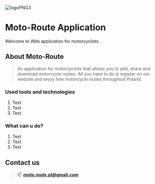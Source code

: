 ![logoPNG3](https://user-images.githubusercontent.com/104422808/201966572-b3995270-5715-41eb-9d5b-fdc34e39293b.png)
# Moto-Route Application
Welcome to Web application for motorcyclists.
## About Moto-Route
>An application for motorcyclists that allows you to add, share and download motorcycle routes.
>All you have to do is register on our website and enjoy free motorcycle routes throughout Poland.
### Used tools and technologies
1. Text
2. Text
3. Text

### What can u do?
1. Text
2. Text
3. Text

## Contact us
>📫 **moto.route.pl@gmail.com**
